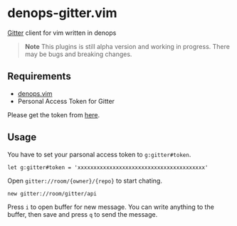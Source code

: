 # denops-gitter.vim

[Gitter](https://gitter.im) client for vim written in denops

> **Note** This plugins is still alpha version and working in progress. There
> may be bugs and breaking changes.

## Requirements

- [denops.vim](https://github.com/vim-denops/denops.vim)
- Personal Access Token for Gitter

Please get the token from [here](https://developer.gitter.im/login).

## Usage

You have to set your parsonal access token to `g:gitter#token`.

```vim
let g:gitter#token = 'xxxxxxxxxxxxxxxxxxxxxxxxxxxxxxxxxxxxxxxx'
```

Open `gitter://room/{owner}/{repo}` to start chating.

```vim
new gitter://room/gitter/api
```

Press `i` to open buffer for new message. You can write anything to the buffer,
then save and press `q` to send the message.
